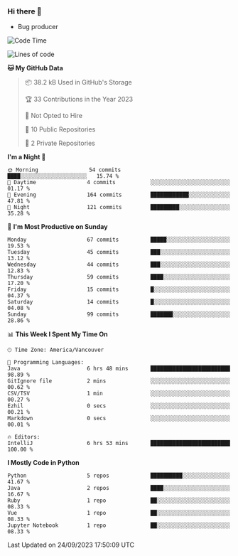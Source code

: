 ### Hi there 👋
* Bug producer
<!--START_SECTION:waka-->
![Code Time](http://img.shields.io/badge/Code%20Time-924%20hrs%2059%20mins-blue)

![Lines of code](https://img.shields.io/badge/From%20Hello%20World%20I%27ve%20Written-79.9%20thousand%20lines%20of%20code-blue)

**🐱 My GitHub Data** 

> 📦 38.2 kB Used in GitHub's Storage 
 > 
> 🏆 33 Contributions in the Year 2023
 > 
> 🚫 Not Opted to Hire
 > 
> 📜 10 Public Repositories 
 > 
> 🔑 2 Private Repositories 
 > 
**I'm a Night 🦉** 

```text
🌞 Morning                54 commits          ████░░░░░░░░░░░░░░░░░░░░░   15.74 % 
🌆 Daytime                4 commits           ░░░░░░░░░░░░░░░░░░░░░░░░░   01.17 % 
🌃 Evening                164 commits         ████████████░░░░░░░░░░░░░   47.81 % 
🌙 Night                  121 commits         █████████░░░░░░░░░░░░░░░░   35.28 % 
```
📅 **I'm Most Productive on Sunday** 

```text
Monday                   67 commits          █████░░░░░░░░░░░░░░░░░░░░   19.53 % 
Tuesday                  45 commits          ███░░░░░░░░░░░░░░░░░░░░░░   13.12 % 
Wednesday                44 commits          ███░░░░░░░░░░░░░░░░░░░░░░   12.83 % 
Thursday                 59 commits          ████░░░░░░░░░░░░░░░░░░░░░   17.20 % 
Friday                   15 commits          █░░░░░░░░░░░░░░░░░░░░░░░░   04.37 % 
Saturday                 14 commits          █░░░░░░░░░░░░░░░░░░░░░░░░   04.08 % 
Sunday                   99 commits          ███████░░░░░░░░░░░░░░░░░░   28.86 % 
```


📊 **This Week I Spent My Time On** 

```text
🕑︎ Time Zone: America/Vancouver

💬 Programming Languages: 
Java                     6 hrs 48 mins       █████████████████████████   98.89 % 
GitIgnore file           2 mins              ░░░░░░░░░░░░░░░░░░░░░░░░░   00.62 % 
CSV/TSV                  1 min               ░░░░░░░░░░░░░░░░░░░░░░░░░   00.27 % 
Ezhil                    0 secs              ░░░░░░░░░░░░░░░░░░░░░░░░░   00.21 % 
Markdown                 0 secs              ░░░░░░░░░░░░░░░░░░░░░░░░░   00.01 % 

🔥 Editors: 
IntelliJ                 6 hrs 53 mins       █████████████████████████   100.00 % 
```

**I Mostly Code in Python** 

```text
Python                   5 repos             ██████████░░░░░░░░░░░░░░░   41.67 % 
Java                     2 repos             ████░░░░░░░░░░░░░░░░░░░░░   16.67 % 
Ruby                     1 repo              ██░░░░░░░░░░░░░░░░░░░░░░░   08.33 % 
Vue                      1 repo              ██░░░░░░░░░░░░░░░░░░░░░░░   08.33 % 
Jupyter Notebook         1 repo              ██░░░░░░░░░░░░░░░░░░░░░░░   08.33 % 
```




 Last Updated on 24/09/2023 17:50:09 UTC
<!--END_SECTION:waka-->
